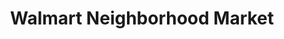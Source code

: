 ---
title: "Walmart Neighborhood Market"
url: /fort-smith/walmart-neighborhood-market/
shop: supermarket
---
